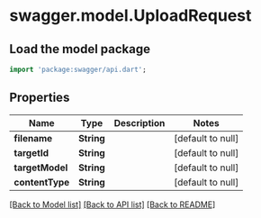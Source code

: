 # swagger.model.UploadRequest

## Load the model package
```dart
import 'package:swagger/api.dart';
```

## Properties
Name | Type | Description | Notes
------------ | ------------- | ------------- | -------------
**filename** | **String** |  | [default to null]
**targetId** | **String** |  | [default to null]
**targetModel** | **String** |  | [default to null]
**contentType** | **String** |  | [default to null]

[[Back to Model list]](../README.md#documentation-for-models) [[Back to API list]](../README.md#documentation-for-api-endpoints) [[Back to README]](../README.md)


